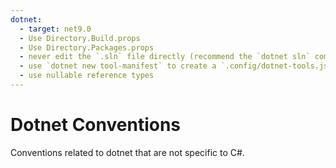 ```yaml
---
dotnet:
  - target: net9.0
  - Use Directory.Build.props
  - Use Directory.Packages.props
  - never edit the `.sln` file directly (recommend the `dotnet sln` command)
  - use `dotnet new tool-manifest` to create a `.config/dotnet-tools.json` file
  - use nullable reference types
---
```


# Dotnet Conventions

Conventions related to dotnet that are not specific to C#.
